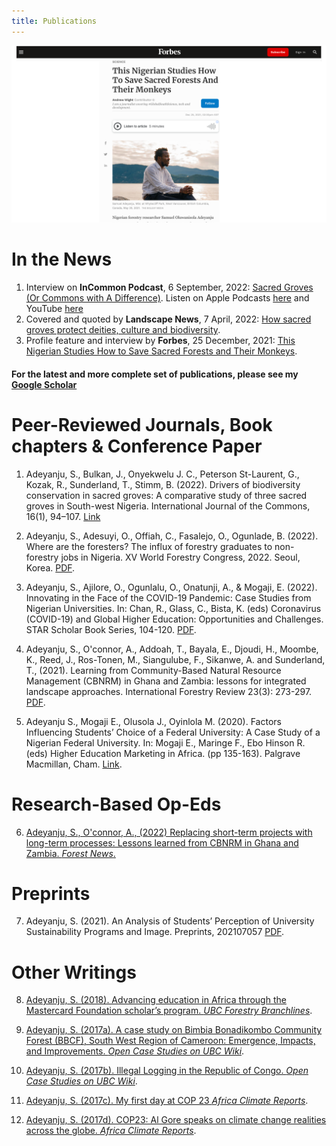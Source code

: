 ```yaml
---
title: Publications
---                     
```


![Samuel](images/presentation1.png)

# In the News
1. Interview on **InCommon Podcast**, 6 September, 2022: <a href="https://www.incommonpodcast.org/podcast/ijc7-sacred-groves-or-commons-with-a-difference-with-samuel-adeyanju/=" target="_blank">Sacred Groves (Or Commons with A Difference)</a>. Listen on Apple Podcasts <a href="https://podcasts.apple.com/nz/podcast/ijc-7-sacred-groves-or-commons-with-a-difference/id1462181036?i=1000578560502=" target="_blank">here</a> and YouTube <a href="https://www.youtube.com/watch?v=CjfrIujwqzs&t=59s=" target="_blank">here</a>
2. Covered and quoted by **Landscape News**, 7 April, 2022: <a href="https://news.globallandscapesforum.org/56714/how-sacred-groves-protect-deities-culture-and-biodiversity/=" target="_blank">How sacred groves protect deities, culture and biodiversity</a>.
3. Profile feature and interview by **Forbes**, 25 December, 2021: <a href="https://www.forbes.com/sites/andrewwight/2021/12/25/this-nigerian-studies-how-to-save-sacred-forests-and-their-monkeys/?sh=6967be3839c7=" target="_blank">This Nigerian Studies How to Save Sacred Forests and Their Monkeys</a>.


<h4> For the latest and more complete set of publications, please see my <a href="https://scholar.google.com/citations?user=DJ1LbLUAAAAJ&hl=en&inst=17001591832933267808=" target="blank"> Google Scholar</a> </h4>

# Peer-Reviewed Journals, Book chapters & Conference Paper


1. Adeyanju, S., Bulkan, J., Onyekwelu J. C., Peterson St-Laurent, G., Kozak, R., Sunderland, T., Stimm, B. (2022). Drivers of biodiversity conservation in sacred groves: A comparative study of three sacred groves in South-west Nigeria. International Journal of the Commons, 16(1), 94–107. <a href="http://doi.org/10.5334/ijc.1143" target="blank">Link</a>


2. Adeyanju, S., Adesuyi, O., Offiah, C., Fasalejo, O., Ogunlade, B. (2022). Where are the foresters? The influx of forestry graduates to non-forestry jobs in Nigeria. XV World Forestry Congress, 2022. Seoul, Korea. <a href="https://www.researchgate.net/publication/360194133_Where_are_the_foresters_The_influx_of_forestry_graduates_to_non-forestry_jobs_in_Nigeria=" target="blank">PDF</a>.

  3. Adeyanju, S., Ajilore, O., Ogunlalu, O., Onatunji, A., & Mogaji, E. (2022). Innovating in the Face of the COVID-19 Pandemic: Case Studies from Nigerian Universities. In: Chan, R., Glass, C., Bista, K. (eds) Coronavirus (COVID-19) and Global Higher Education: Opportunities and Challenges. STAR Scholar Book Series, 104-120. <a href="https://ojed.org/index.php/gsm/article/view/2823/1567=" target="blank">PDF</a>.
  
4. Adeyanju, S., O'connor, A., Addoah, T., Bayala, E., Djoudi, H., Moombe, K., Reed, J., Ros-Tonen, M., Siangulube, F., Sikanwe, A. and Sunderland, T., (2021). Learning from Community-Based Natural Resource Management (CBNRM) in Ghana and Zambia: lessons for integrated landscape approaches. International Forestry Review 23(3): 273-297. <a href="https://www.ingentaconnect.com/contentone/cfa/ifr/pre-prints/content-ifr213a?crawler=true&mimetype=application/pdf=" target="blank">PDF</a>.
  
5. Adeyanju S., Mogaji E., Olusola J., Oyinlola M. (2020). Factors Influencing Students’ Choice of a Federal University: A Case Study of a Nigerian Federal University. In: Mogaji E., Maringe F., Ebo Hinson R. (eds) Higher Education Marketing in Africa. (pp 135-163). Palgrave Macmillan, Cham. <a href="https://www.researchgate.net/publication/336967885_Factors_Influencing_Students'_Choice_of_a_Federal_University_A_Case_Study_of_a_Nigerian_Federal_University=" target="blank">Link</a>.
  
# Research-Based Op-Eds
  
6. <a href="https://forestsnews.cifor.org/76005/replacing-short-term-projects-with-long-term-processes?fnl=" target="_blank">Adeyanju, S., O'connor, A., (2022) Replacing short-term projects with long-term processes: Lessons learned from CBNRM in Ghana and Zambia. *Forest News*.</a>
  
# Preprints
7. Adeyanju, S. (2021). An Analysis of Students’ Perception of University Sustainability Programs and Image. Preprints, 202107057 <a href="https://www.researchgate.net/profile/Samuel-Adeyanju/publication/353484783_An_Analysis_of_Students'_Perception_of_University_Sustainability_Programs_and_Image/links/6109a618169a1a0103dadc7a/An-Analysis-of-Students-Perception-of-University-Sustainability-Programs-and-Image.pdf=" target="blank">PDF</a>.
  
# Other Writings
8. <a href="https://issuu.com/ubcforestry/docs/bl_29.4/6=" target="_blank">Adeyanju, S. (2018). Advancing education in Africa through the Mastercard Foundation scholar’s program. *UBC Forestry Branchlines*</a>. 
  
9. <a href="https://wiki.ubc.ca/Documentation:Open_Case_Studies/FRST522/A_case_study_on_Bimbia_Bonadikombo_Community_Forest_(BBCF),_South_West_Region_of_Cameroon:_Emergence,_Impacts,_and_Improvements=" target="_blank">Adeyanju, S. (2017a). A case study on Bimbia Bonadikombo Community Forest (BBCF), South West Region of Cameroon: Emergence, Impacts, and Improvements. *Open Case Studies on UBC Wiki*</a>.
  
10. <a href="https://wiki.ubc.ca/Documentation:Open_Case_Studies/FRST522/Illegal_logging_in_the_Republic_of_Congo=" target="_blank">Adeyanju, S. (2017b). Illegal Logging in the Republic of Congo. *Open Case Studies on UBC Wiki*</a>. 
  
11. <a href="https://africaclimatereports.org/2017/11/my-first-day-at-cop-23/=" target="_blank">Adeyanju, S. (2017c). My first day at COP 23 *Africa Climate Reports*</a>.
  
12. <a href="https://africaclimatereports.org/2017/11/al-gore-speaks-on-climate-change-realities-across-the-globe-at-cop23/=" target="_blank">Adeyanju, S. (2017d). COP23: Al Gore speaks on climate change realities across the globe. *Africa Climate Reports*</a>.

